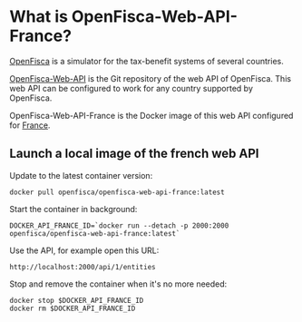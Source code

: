# What is OpenFisca-Web-API-France?

[OpenFisca](http://www.openfisca.fr/) is a simulator for the tax-benefit systems of several countries.

[OpenFisca-Web-API](https://github.com/openfisca/openfisca-web-api) is the Git repository of the web API of OpenFisca. This web API can be configured to work for any country supported by OpenFisca.

OpenFisca-Web-API-France is the Docker image of this web API configured for [France](https://github.com/openfisca/openfisca-france).


## Launch a local image of the french web API

Update to the latest container version:

    docker pull openfisca/openfisca-web-api-france:latest

Start the container in background:

    DOCKER_API_FRANCE_ID=`docker run --detach -p 2000:2000 openfisca/openfisca-web-api-france:latest`

Use the API, for example open this URL:

    http://localhost:2000/api/1/entities

Stop and remove the container when it's no more needed:

    docker stop $DOCKER_API_FRANCE_ID
    docker rm $DOCKER_API_FRANCE_ID

